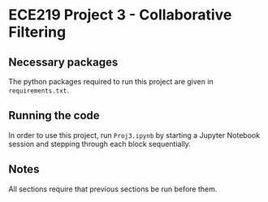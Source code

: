 # ECE219 Project 3 - Collaborative Filtering

## Necessary packages

The python packages required to run this project are given in `requirements.txt`.

## Running the code

In order to use this project, run `Proj3.ipynb` by starting a Jupyter Notebook session and stepping through each block sequentially.

## Notes

All sections require that previous sections be run before them.
